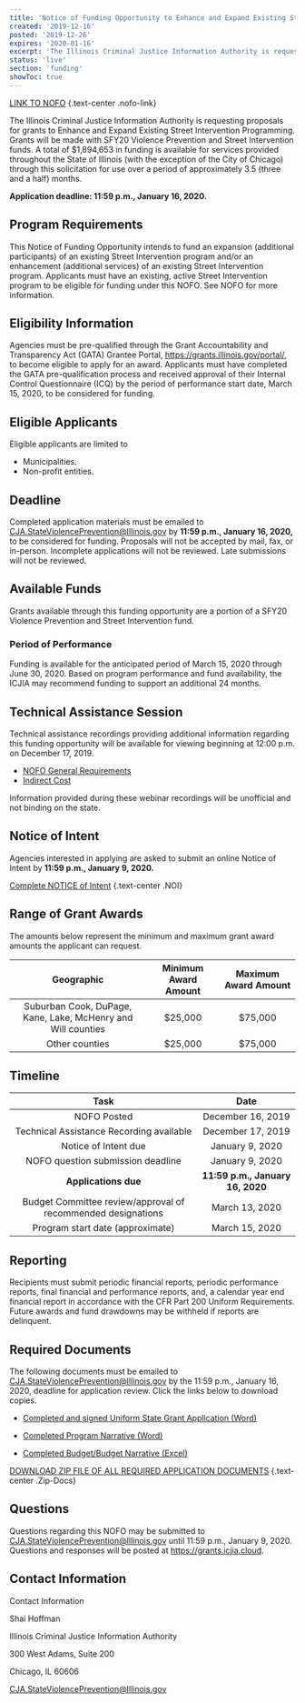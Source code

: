 ```yaml
---
title: 'Notice of Funding Opportunity to Enhance and Expand Existing Street Intervention Programming'
created: '2019-12-16'
posted: '2019-12-26'
expires: '2020-01-16'
excerpt: 'The Illinois Criminal Justice Information Authority is requesting proposals for grants to Enhance and Expand Existing Street Intervention Programming'
status: 'live'
section: 'funding'
showToc: true
---
```


[LINK TO NOFO](NOFO.pdf) {.text-center .nofo-link}

The Illinois Criminal Justice Information Authority is requesting proposals for grants to Enhance and Expand Existing Street Intervention Programming. Grants will be made with SFY20 Violence Prevention and Street Intervention funds. A total of $1,894,653 in funding is available for services provided throughout the State of Illinois (with the exception of the City of Chicago) through this solicitation for use over a period of approximately 3.5 (three and a half) months.

**Application deadline: 11:59 p.m., January 16, 2020.**

## Program Requirements

This Notice of Funding Opportunity intends to fund an expansion (additional participants) of an existing Street Intervention program and/or an enhancement (additional services) of an existing Street Intervention program. Applicants must have an existing, active Street Intervention program to be eligible for funding under this NOFO. See NOFO for more information.

## Eligibility Information

Agencies must be pre-qualified through the Grant Accountability and Transparency Act (GATA) Grantee Portal, https://grants.illinois.gov/portal/, to become eligible to apply for an award. Applicants must have completed the GATA pre-qualification process and received approval of their Internal Control Questionnaire (ICQ) by the period of performance start date, March 15, 2020, to be considered for funding.

## Eligible Applicants

Eligible applicants are limited to

- Municipalities.
- Non-profit entities.

## Deadline

Completed application materials must be emailed to CJA.StateViolencePrevention@Illinois.gov by **11:59 p.m., January 16, 2020,** to be considered for funding. Proposals will not be accepted by mail, fax, or in-person. Incomplete applications will not be reviewed. Late submissions will not be reviewed.

## Available Funds

Grants available through this funding opportunity are a portion of a SFY20 Violence Prevention and Street Intervention fund.

### Period of Performance

Funding is available for the anticipated period of March 15, 2020 through June 30, 2020. Based on program performance and fund availability, the ICJIA may recommend funding to support an additional 24 months.

## Technical Assistance Session

Technical assistance recordings providing additional information regarding this funding opportunity will be available for viewing beginning at 12:00 p.m. on December 17, 2019.

- [NOFO General Requirements](https://www.youtube.com/watch?v=DRRSBXlZ4WY)
- [Indirect Cost](https://www.youtube.com/watch?v=4stkASoNY5w&t=3s)

Information provided during these webinar recordings will be unofficial and not binding on the state.

## Notice of Intent

Agencies interested in applying are asked to submit an online Notice of Intent by **11:59 p.m., January 9, 2020.**

[Complete NOTICE of Intent](https://icjia.az1.qualtrics.com/jfe/form/SV_1S7fGy9HWSkJ1E9) {.text-center .NOI}

## Range of Grant Awards

The amounts below represent the minimum and maximum grant award amounts the applicant can request.

|                        **Geographic**                        | **Minimum Award Amount** | **Maximum Award Amount** |
| :----------------------------------------------------------: | :----------------------: | :----------------------: |
| Suburban Cook, DuPage, Kane, Lake, McHenry and Will counties |         $25,000          |         $75,000          |
|                        Other counties                        |         $25,000          |         $75,000          |

## Timeline

|                           **Task**                           |             **Date**             |
| :----------------------------------------------------------: | :------------------------------: |
|                         NOFO Posted                          |        December 16, 2019         |
|           Technical Assistance Recording available           |        December 17, 2019         |
|                     Notice of Intent due                     |         January 9, 2020          |
|              NOFO question submission deadline               |         January 9, 2020          |
|                     **Applications due**                     | **11:59 p.m., January 16, 2020** |
| Budget Committee review/approval of recommended designations |          March 13, 2020          |
|               Program start date (approximate)               |          March 15, 2020          |

## Reporting

Recipients must submit periodic financial reports, periodic performance reports, final financial and performance reports, and, a calendar year end financial report in accordance with the CFR Part 200 Uniform Requirements. Future awards and fund drawdowns may be withheld if reports are delinquent.

## Required Documents

The following documents must be emailed to CJA.StateViolencePrevention@Illinois.gov by the 11:59 p.m., January 16, 2020, deadline for application review. Click the links below to download copies.

- [Completed and signed Uniform State Grant Application (Word)](Application.docx)

- [Completed Program Narrative (Word)](ProgramNarrative.docx)

- [Completed Budget/Budget Narrative (Excel)](Budget.xlsx)

[DOWNLOAD ZIP FILE OF ALL REQUIRED APPLICATION DOCUMENTS](VPSIExpansionZip.zip) {.text-center .Zip-Docs}

## Questions

Questions regarding this NOFO may be submitted to CJA.StateViolencePrevention@Illinois.gov until 11:59 p.m., January 9, 2020. Questions and responses will be posted at https://grants.icjia.cloud.

## Contact Information

Contact Information

Shai Hoffman

Illinois Criminal Justice Information Authority

300 West Adams, Suite 200

Chicago, IL 60606

CJA.StateViolencePrevention@Illinois.gov

